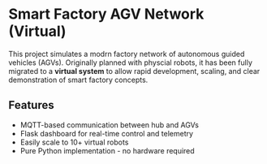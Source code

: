 # Smart Factory AGV Network (Virtual)

This project simulates a modrn factory network of autonomous guided vehicles (AGVs). Originally planned with physcial robots, it has been fully migrated to a **virtual system** to allow rapid development, scaling, and clear demonstration of smart factory concepts.

## Features
- MQTT-based communication between hub and AGVs
- Flask dashboard for real-time control and telemetry
- Easily scale to 10+ virtual robots
- Pure Python implementation - no hardware required

